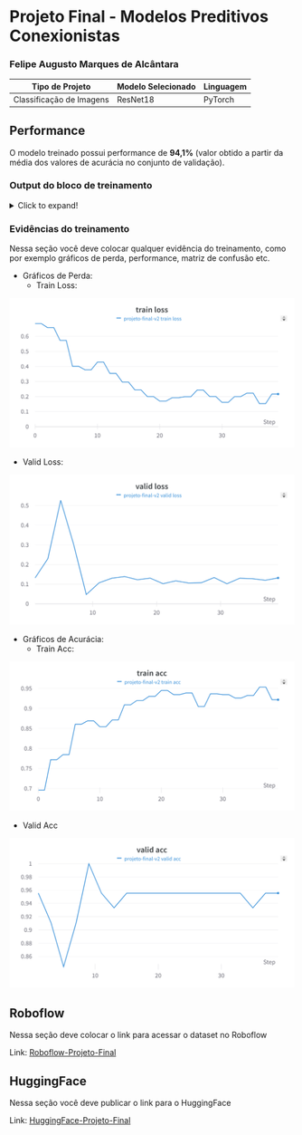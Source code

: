 # Projeto Final - Modelos Preditivos Conexionistas

### Felipe Augusto Marques de Alcântara

|**Tipo de Projeto**|**Modelo Selecionado**|**Linguagem**|
|--|--|--|
|Classificação de Imagens|ResNet18|PyTorch|

## Performance

O modelo treinado possui performance de **94,1%** (valor obtido a partir da média dos valores de acurácia no conjunto de validação).

### Output do bloco de treinamento

<details>
  <summary>Click to expand!</summary>
  
  ```text

model_ft = train_model(model_ft, criterion, optimizer_ft, exp_lr_scheduler,
                       num_epochs=20)
output
Epoch 0/19
----------
train Loss: 0.6844 Acc: 0.6962
This DataLoader will create 4 worker processes in total. Our suggested max number of worker in current system is 2, which is smaller than what this DataLoader is going to create. Please be aware that excessive worker creation might get DataLoader running slow or even freeze, lower the worker number to avoid potential slowness/freeze if necessary.
valid Loss: 0.1317 Acc: 0.9556

Epoch 1/19
----------
train Loss: 0.6573 Acc: 0.7722
valid Loss: 0.2303 Acc: 0.9111

Epoch 2/19
----------
train Loss: 0.5728 Acc: 0.7848
valid Loss: 0.5271 Acc: 0.8444

Epoch 3/19
----------
train Loss: 0.4008 Acc: 0.8608
valid Loss: 0.3058 Acc: 0.9111

Epoch 4/19
----------
train Loss: 0.3777 Acc: 0.8692
valid Loss: 0.0472 Acc: 1.0000

Epoch 5/19
----------
train Loss: 0.4283 Acc: 0.8544
valid Loss: 0.1066 Acc: 0.9556

Epoch 6/19
----------
train Loss: 0.3534 Acc: 0.8713
valid Loss: 0.1302 Acc: 0.9333

Epoch 7/19
----------
train Loss: 0.2955 Acc: 0.9093
valid Loss: 0.1387 Acc: 0.9556

Epoch 8/19
----------
train Loss: 0.2447 Acc: 0.9198
valid Loss: 0.1224 Acc: 0.9556

Epoch 9/19
----------
train Loss: 0.2003 Acc: 0.9304
valid Loss: 0.1306 Acc: 0.9556

Epoch 10/19
----------
train Loss: 0.1696 Acc: 0.9451
valid Loss: 0.1022 Acc: 0.9556

Epoch 11/19
----------
train Loss: 0.1923 Acc: 0.9346
valid Loss: 0.1168 Acc: 0.9556

Epoch 12/19
----------
train Loss: 0.1987 Acc: 0.9388
valid Loss: 0.1057 Acc: 0.9556

Epoch 13/19
----------
train Loss: 0.2430 Acc: 0.9051
valid Loss: 0.1071 Acc: 0.9556

Epoch 14/19
----------
train Loss: 0.2006 Acc: 0.9367
valid Loss: 0.1336 Acc: 0.9556

Epoch 15/19
----------
train Loss: 0.1613 Acc: 0.9346
valid Loss: 0.1018 Acc: 0.9556

Epoch 16/19
----------
train Loss: 0.1998 Acc: 0.9262
valid Loss: 0.1302 Acc: 0.9556

Epoch 17/19
----------
train Loss: 0.2230 Acc: 0.9325
valid Loss: 0.1276 Acc: 0.9333

Epoch 18/19
----------
train Loss: 0.1532 Acc: 0.9536
valid Loss: 0.1198 Acc: 0.9556

Epoch 19/19
----------
train Loss: 0.2167 Acc: 0.9219
valid Loss: 0.1316 Acc: 0.9556

Training complete in 52m 55s
Best val Acc: 1.000000
  ```
</details>

### Evidências do treinamento

Nessa seção você deve colocar qualquer evidência do treinamento, como por exemplo gráficos de perda, performance, matriz de confusão etc.

- Gráficos de Perda:
  - Train Loss:

![Train Loss](assets/resultados/train-loss.png)

  - Valid Loss:

![Valid Loss](assets/resultados/valid-loss.png)

- Gráficos de Acurácia:
  - Train Acc:

![Train Acc](assets/resultados/train-acc.png)

  - Valid Acc

![Valid Acc](assets/resultados/valid-acc.png)

## Roboflow

Nessa seção deve colocar o link para acessar o dataset no Roboflow

Link: [Roboflow-Projeto-Final](https://universe.roboflow.com/cesar-ysahw/modelos-preditivos-conexionistas)

## HuggingFace

Nessa seção você deve publicar o link para o HuggingFace

Link: [HuggingFace-Projeto-Final](https://huggingface.co/augustof/modelos-preditivos-conexionistas-projeto-final)
